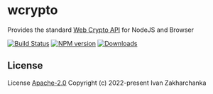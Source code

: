 # wcrypto

Provides the standard [Web Crypto API](https://www.w3.org/TR/WebCryptoAPI/) for NodeJS and Browser


[![Build Status][github-image]][github-url]
[![NPM version][npm-image]][npm-url]
[![Downloads][downloads-image]][npm-url]

## License

License [Apache-2.0](http://www.apache.org/licenses/LICENSE-2.0)
Copyright (c) 2022-present Ivan Zakharchanka


[npm-url]: https://www.npmjs.com/package/subtlecrypto
[downloads-image]: https://img.shields.io/npm/dw/subtlecrypto.svg?maxAge=43200
[npm-image]: https://img.shields.io/npm/v/subtlecrypto.svg?maxAge=43200
[github-url]: https://github.com/3axap4eHko/subtlecrypto/actions/workflows/cicd.yml
[github-image]: https://github.com/3axap4eHko/subtlecrypto/actions/workflows/cicd.yml/badge.svg
